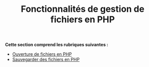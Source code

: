 ﻿---
title: Fonctionnalités de gestion de fichiers en PHP
type: docs
weight: 10
url: /fr/java/file-handling-features-in-php/
---
**Cette section comprend les rubriques suivantes :**

- [Ouverture de fichiers en PHP](/cells/fr/java/opening-files-in-php/)
- [Sauvegarder des fichiers en PHP](/cells/fr/java/saving-files-in-php/)
